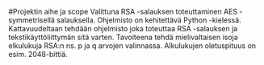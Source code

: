 #Projektin aihe ja scope
Valittuna RSA -salauksen toteuttaminen AES -symmetrisellä salauksella.
Ohjelmisto on kehitettävä Python -kielessä. Kattavuudeltaan tehdään ohjelmisto
joka toteuttaa RSA -salauksen ja tekstikäyttöliittymän sitä varten. Tavoiteena
tehdä mielivaltaisen isoja elkulukuja RSA:n ns. p ja q arvojen valinnassa. Alkulukujen
oletuspituus on esim. 2048-bittiä.

